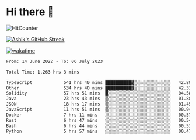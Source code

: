 # Hi there 👋

![HitCounter](https://hits.seeyoufarm.com/api/count/incr/badge.svg?url=https%3A%2F%2Fgithub.com%2Fashrhmn1212%2Fhit-counter)

<!-- ![Contribution Graph](https://github-readme-activity-graph.cyclic.app/graph?username=ashrhmn) -->


<!-- [![Top Langs](https://github-readme-stats.vercel.app/api/top-langs/?username=ashrhmn&layout=compact&theme=synthwave&langs_count=10&card_width=445)](https://github.com/anuraghazra/github-readme-stats) -->

[![Ashik's GitHub Streak](https://github-readme-streak-stats.herokuapp.com/?user=ashrhmn&theme=blood&fire=DD7F1C&background=151515&dates=9f9f9f&border=DD2727)](https://git.io/streak-stats)

<!-- ![Ashik's GitHub stats](https://github-readme-stats.vercel.app/api/?username=ashrhmn&show_icons=true&title_color=fff&icon_color=79ff97&text_color=9f9f9f&bg_color=151515) -->

[![wakatime](https://wakatime.com/badge/user/3df86613-ba63-4631-8e65-0ff18e7becad.svg)](https://wakatime.com/@3df86613-ba63-4631-8e65-0ff18e7becad)

<!--START_SECTION:waka-->

```txt
From: 14 June 2022 - To: 06 July 2023

Total Time: 1,263 hrs 3 mins

TypeScript            541 hrs 40 mins ██████████▓░░░░░░░░░░░░░░   42.89 %
Other                 534 hrs 40 mins ██████████▓░░░░░░░░░░░░░░   42.33 %
Solidity              57 hrs 51 mins  █░░░░░░░░░░░░░░░░░░░░░░░░   04.58 %
Java                  23 hrs 43 mins  ▒░░░░░░░░░░░░░░░░░░░░░░░░   01.88 %
JSON                  18 hrs 17 mins  ▒░░░░░░░░░░░░░░░░░░░░░░░░   01.45 %
JavaScript            11 hrs 51 mins  ▒░░░░░░░░░░░░░░░░░░░░░░░░   00.94 %
Docker                7 hrs 11 mins   ░░░░░░░░░░░░░░░░░░░░░░░░░   00.57 %
Rust                  6 hrs 47 mins   ░░░░░░░░░░░░░░░░░░░░░░░░░   00.54 %
Bash                  6 hrs 44 mins   ░░░░░░░░░░░░░░░░░░░░░░░░░   00.53 %
Python                5 hrs 57 mins   ░░░░░░░░░░░░░░░░░░░░░░░░░   00.47 %
```

<!--END_SECTION:waka-->


<!--### Most Used Languages
<img src="https://wakatime.com/share/@ashrhmn/24ecb986-5bf8-4607-af7f-0aab08908d8c.png" />

### Favourite Tools
<img src="https://wakatime.com/share/@ashrhmn/f4e08015-f3bc-460a-9228-95a3ba11c604.png" />-->
